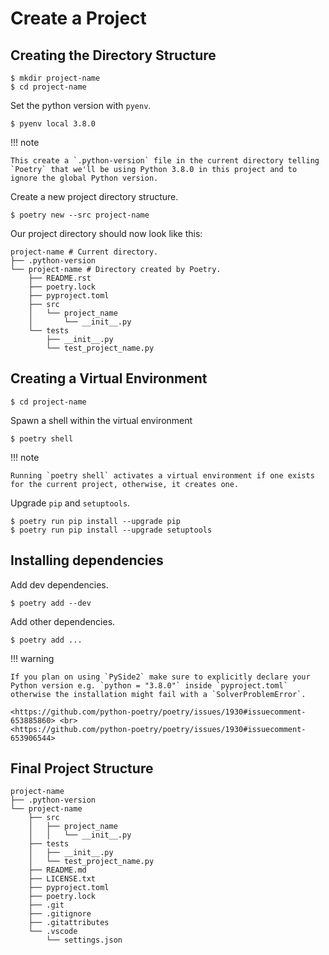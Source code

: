 # Create a Project

## Creating the Directory Structure

``` console
$ mkdir project-name
$ cd project-name
```

Set the python version with `pyenv`.

``` console
$ pyenv local 3.8.0
```

!!! note

    This create a `.python-version` file in the current directory telling `Poetry` that we'll be using Python 3.8.0 in this project and to ignore the global Python version.

Create a new project directory structure.

``` console
$ poetry new --src project-name
```

Our project directory should now look like this:

``` plaintext hl_lines="1 3"
project-name # Current directory.
├── .python-version
└── project-name # Directory created by Poetry.
    ├── README.rst
    ├── poetry.lock
    ├── pyproject.toml
    ├── src
    │   └── project_name
    │       └── __init__.py
    └── tests
        ├── __init__.py
        └── test_project_name.py
```

## Creating a Virtual Environment

``` console
$ cd project-name
```

Spawn a shell within the virtual environment

``` console
$ poetry shell
```

!!! note

    Running `poetry shell` activates a virtual environment if one exists for the current project, otherwise, it creates one.

Upgrade `pip` and `setuptools`.

``` console
$ poetry run pip install --upgrade pip
$ poetry run pip install --upgrade setuptools
```

## Installing dependencies

Add dev dependencies.

``` console
$ poetry add --dev 
```

Add other dependencies.

``` console
$ poetry add ...
```

!!! warning

    If you plan on using `PySide2` make sure to explicitly declare your Python version e.g. `python = "3.8.0"` inside `pyproject.toml` otherwise the installation might fail with a `SolverProblemError`.

    <https://github.com/python-poetry/poetry/issues/1930#issuecomment-653885860> <br>
    <https://github.com/python-poetry/poetry/issues/1930#issuecomment-653906544>

## Final Project Structure

``` plaintext
project-name
├── .python-version
└── project-name
    ├── src
    │   ├── project_name
    │   │   └── __init__.py
    ├── tests
    │   ├── __init__.py
    │   └── test_project_name.py
    ├── README.md
    ├── LICENSE.txt
    ├── pyproject.toml
    ├── poetry.lock
    ├── .git
    ├── .gitignore
    ├── .gitattributes
    └── .vscode
        └── settings.json
```
